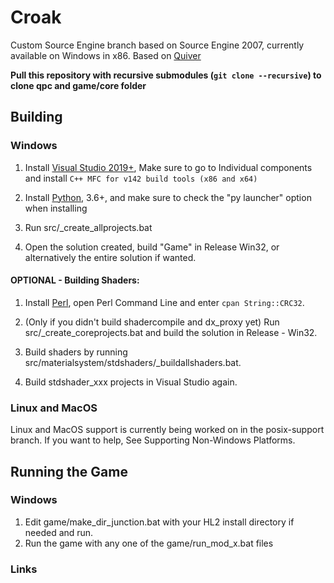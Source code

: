 # Croak
Custom Source Engine branch based on Source Engine 2007, currently available on Windows in x86.
Based on <a href="https://github.com/quiverteam/Engine">Quiver</a>

**Pull this repository with recursive submodules (`git clone --recursive`) to clone qpc and game/core folder**

## Building

### Windows

1. Install [Visual Studio 2019+](https://visualstudio.microsoft.com/downloads/), Make sure to go to Individual components and install `C++ MFC for v142 build tools (x86 and x64)`

2. Install [Python](https://www.python.org/downloads/), 3.6+, and make sure to check the "py launcher" option when installing

3. Run src/\_create\_allprojects.bat

4. Open the solution created, build "Game" in Release Win32, or alternatively the entire solution if wanted.

#### OPTIONAL - Building Shaders:

1. Install [Perl](http://strawberryperl.com/), open Perl Command Line and enter `cpan String::CRC32`.

2. (Only if you didn't build shadercompile and dx\_proxy yet) Run src/\_create_coreprojects.bat and build the solution in Release - Win32.

3. Build shaders by running src/materialsystem/stdshaders/\_buildallshaders.bat.

4. Build stdshader_xxx projects in Visual Studio again.

### Linux and MacOS

Linux and MacOS support is currently being worked on in the posix-support branch. If you want to help, See Supporting Non-Windows Platforms.

## Running the Game

### Windows
1. Edit game/make_dir_junction.bat with your HL2 install directory if needed and run.
2. Run the game with any one of the game/run\_mod\_x.bat files

### Links
